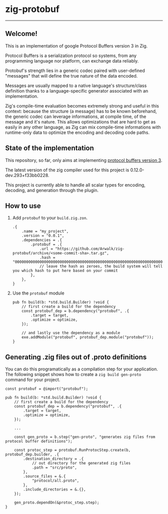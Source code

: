 # zig-protobuf

-------

## Welcome!

This is an implementation of google Protocol Buffers version 3 in Zig.

Protocol Buffers is a serialization protocol so systems, from any programming language nor platform, can exchange data reliably.

Protobuf's strength lies in a generic codec paired with user-defined "messages" that will define the true nature of the data encoded.

Messages are usually mapped to a native language's structure/class definition thanks to a language-specific generator associated with an implementation.

Zig's compile-time evaluation becomes extremely strong and useful in this context: because the structure (a message) has to be known beforehand, the generic codec can leverage informations, at compile time, of the message and it's nature. This allows optimizations that are hard to get as easily in any other language, as Zig can mix compile-time informations with runtime-only data to optimize the encoding and decoding code paths.

## State of the implementation

This repository, so far, only aims at implementing [protocol buffers version 3](https://developers.google.com/protocol-buffers/docs/proto3#simple).

The latest version of the zig compiler used for this project is 0.12.0-dev.293+f33bb0228.

This project is currently able to handle all scalar types for encoding, decoding, and generation through the plugin.


## How to use

1. Add `protobuf` to your `build.zig.zon`.  
    ```zig
    .{
        .name = "my_project",
        .version = "0.0.1",
        .dependencies = .{
            .protobuf = .{
                .url = "https://github.com/Arwalk/zig-protobuf/archive/<some-commit-sha>.tar.gz",
                .hash = "00000000000000000000000000000000000000000000000000000000000000000000",
                // leave the hash as zeroes, the build system will tell you which hash to put here based on your commit
            },
        },
    }
    ```
1. Use the `protobuf` module   
    ```zig
    pub fn build(b: *std.build.Builder) !void {
        // first create a build for the dependency
        const protobuf_dep = b.dependency("protobuf", .{
            .target = target,
            .optimize = optimize,
        });

        // and lastly use the dependency as a module
        exe.addModule("protobuf", protobuf_dep.module("protobuf"));
    }
    ```


## Generating .zig files out of .proto definitions

You can do this programatically as a compilation step for your application. The following snippet shows how to create a `zig build gen-proto` command for your project.

```zig
const protobuf = @import("protobuf");

pub fn build(b: *std.build.Builder) !void {
    // first create a build for the dependency
    const protobuf_dep = b.dependency("protobuf", .{
        .target = target,
        .optimize = optimize,
    });
    
    ...

    const gen_proto = b.step("gen-proto", "generates zig files from protocol buffer definitions");

    const protoc_step = protobuf.RunProtocStep.create(b, protobuf_dep.builder, .{
        .destination_directory = .{
            // out directory for the generated zig files
            .path = "src/proto",
        },
        .source_files = &.{
            "protocol/all.proto",
        },
        .include_directories = &.{},
    });

    gen_proto.dependOn(&protoc_step.step);
}
```